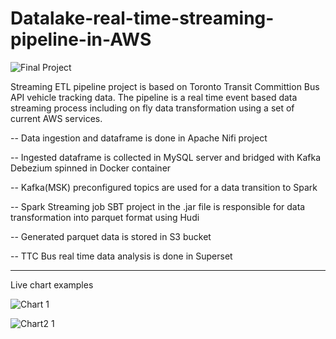 # Datalake-real-time-streaming-pipeline-in-AWS

![Final Project](https://user-images.githubusercontent.com/88790752/160277457-9128def6-4994-4b9c-9ada-9fc69db3b1eb.jpeg)

Streaming ETL pipeline project is based on Toronto Transit Committion Bus API vehicle tracking data. The pipeline is a real time event based data streaming process including on fly data transformation using a set of current AWS services.

-- Data ingestion and dataframe is done in Apache Nifi project

-- Ingested dataframe is collected in MySQL server and bridged with Kafka Debezium spinned in Docker container

-- Kafka(MSK) preconfigured topics are used for a data transition to Spark

-- Spark Streaming job SBT project in the .jar file is responsible for data transformation into parquet format using Hudi

-- Generated parquet data is stored in S3 bucket

-- TTC Bus real time data analysis is done in Superset

_________________________________________________________________________________________________________________________________________________________________

Live chart examples

![Chart 1](https://user-images.githubusercontent.com/88790752/160277510-3357d164-034e-444a-8299-4598f8ade00e.jpg)

![Chart2 1](https://user-images.githubusercontent.com/88790752/160277594-d1f414dd-4acb-4ba3-b9a3-cfd9e39a37c4.jpg)
